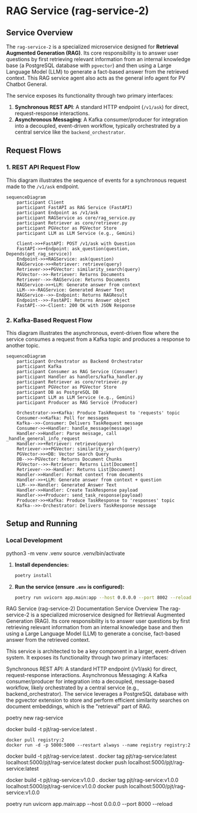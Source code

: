 # RAG Service (rag-service-2)

## Service Overview

The `rag-service-2` is a specialized microservice designed for **Retrieval Augmented Generation (RAG)**. Its core responsibility is to answer user questions by first retrieving relevant information from an internal knowledge base (a PostgreSQL database with `pgvector`) and then using a Large Language Model (LLM) to generate a fact-based answer from the retrieved context. This RAG service agent also acts as the general info agent for PV Chatbot General.

The service exposes its functionality through two primary interfaces:

1.  **Synchronous REST API**: A standard HTTP endpoint (`/v1/ask`) for direct, request-response interactions.
2.  **Asynchronous Messaging**: A Kafka consumer/producer for integration into a decoupled, event-driven workflow, typically orchestrated by a central service like the `backend_orchestrator`.

## Request Flows

### 1. REST API Request Flow

This diagram illustrates the sequence of events for a synchronous request made to the `/v1/ask` endpoint.

```mermaid
sequenceDiagram
    participant Client
    participant FastAPI as RAG Service (FastAPI)
    participant Endpoint as /v1/ask
    participant RAGService as core/rag_service.py
    participant Retriever as core/retriever.py
    participant PGVector as PGVector Store
    participant LLM as LLM Service (e.g., Gemini)

    Client->>+FastAPI: POST /v1/ask with Question
    FastAPI->>+Endpoint: ask_question(question, Depends(get_rag_service))
    Endpoint->>+RAGService: ask(question)
    RAGService->>+Retriever: retrieve(query)
    Retriever->>+PGVector: similarity_search(query)
    PGVector-->>-Retriever: Returns Documents
    Retriever-->>-RAGService: Returns Documents
    RAGService->>+LLM: Generate answer from context
    LLM-->>-RAGService: Generated Answer Text
    RAGService-->>-Endpoint: Returns RAGResult
    Endpoint-->>-FastAPI: Returns Answer object
    FastAPI-->>-Client: 200 OK with JSON Response
```

### 2. Kafka-Based Request Flow

This diagram illustrates the asynchronous, event-driven flow where the service consumes a request from a Kafka topic and produces a response to another topic.

```mermaid
sequenceDiagram
    participant Orchestrator as Backend Orchestrator
    participant Kafka
    participant Consumer as RAG Service (Consumer)
    participant Handler as handlers/kafka_handler.py
    participant Retriever as core/retriever.py
    participant PGVector as PGVector Store
    participant DB as PostgreSQL DB
    participant LLM as LLM Service (e.g., Gemini)
    participant Producer as RAG Service (Producer)

    Orchestrator->>+Kafka: Produce TaskRequest to 'requests' topic
    Consumer->>Kafka: Poll for messages
    Kafka-->>-Consumer: Delivers TaskRequest message
    Consumer->>+Handler: handle_message(message)
    Handler->>Handler: Parse message, call _handle_general_info_request
    Handler->>+Retriever: retrieve(query)
    Retriever->>+PGVector: similarity_search(query)
    PGVector->>+DB: Vector Search Query
    DB-->>-PGVector: Returns Document Chunks
    PGVector-->>-Retriever: Returns List[Document]
    Retriever-->>-Handler: Returns List[Document]
    Handler->>Handler: Format context from documents
    Handler->>+LLM: Generate answer from context + question
    LLM-->>-Handler: Generated Answer Text
    Handler->>Handler: Create TaskResponse payload
    Handler->>+Producer: send_task_response(payload)
    Producer->>+Kafka: Produce TaskResponse to 'responses' topic
    Kafka-->>-Orchestrator: Delivers TaskResponse message
```

## Setup and Running

### Local Development
python3 -m venv .venv
source .venv/bin/activate
1.  **Install dependencies:**
    ```bash
    poetry install
    ```

2.  **Run the service (ensure `.env` is configured):**
    ```bash
    poetry run uvicorn app.main:app --host 0.0.0.0 --port 8002 --reload
    ```



RAG Service (rag-service-2) Documentation
Service Overview
The rag-service-2 is a specialized microservice designed for Retrieval Augmented Generation (RAG). Its core responsibility is to answer user questions by first retrieving relevant information from an internal knowledge base and then using a Large Language Model (LLM) to generate a concise, fact-based answer from the retrieved context.

This service is architected to be a key component in a larger, event-driven system. It exposes its functionality through two primary interfaces:

Synchronous REST API: A standard HTTP endpoint (/v1/ask) for direct, request-response interactions.
Asynchronous Messaging: A Kafka consumer/producer for integration into a decoupled, message-based workflow, likely orchestrated by a central service (e.g., backend_orchestrator).
The service leverages a PostgreSQL database with the pgvector extension to store and perform efficient similarity searches on document embeddings, which is the "retrieval" part of RAG.


poetry new rag-service

docker build -t pjt/rag-service:latest .

    docker pull registry:2
    docker run -d -p 5000:5000 --restart always --name registry registry:2

docker build -t pjt/rag-service:latest .
docker tag pjt/rag-service:latest localhost:5000/pjt/rag-service:latest
docker push localhost:5000/pjt/rag-service:latest

docker build -t pjt/rag-service:v1.0.0 .
docker tag pjt/rag-service:v1.0.0 localhost:5000/pjt/rag-service:v1.0.0
docker push localhost:5000/pjt/rag-service:v1.0.0

poetry run uvicorn app.main:app --host 0.0.0.0 --port 8000 --reload
